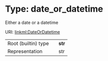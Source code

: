 
# Type: date_or_datetime


Either a date or a datetime

URI: [linkml:DateOrDatetime](https://w3id.org/linkml/DateOrDatetime)

|  |  |  |
| --- | --- | --- |
| Root (builtin) type | | **str** |
| Representation | | str |
